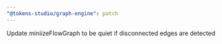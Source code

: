 ```yaml
---
"@tokens-studio/graph-engine": patch
---
```


Update miniizeFlowGraph to be quiet if disconnected edges are detected
